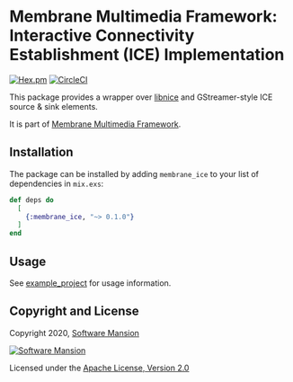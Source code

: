 # Membrane Multimedia Framework: Interactive Connectivity Establishment (ICE) Implementation

[![Hex.pm](https://img.shields.io/hexpm/v/membrane_ice_plugin.svg)](https://hex.pm/packages/membrane_ice_plugin)
[![CircleCI](https://circleci.com/gh/membraneframework/membrane_ice_plugin.svg?style=svg)](https://circleci.com/gh/membraneframework/membrane_ice_plugin)

This package provides a wrapper over [libnice] and GStreamer-style ICE source & sink elements.

It is part of [Membrane Multimedia Framework](https://membraneframework.org).

## Installation

The package can be installed by adding `membrane_ice` to your list of dependencies in `mix.exs`:

```elixir
def deps do
  [
    {:membrane_ice, "~> 0.1.0"}
  ]
end
```

## Usage

See [example_project](examples/example_project) for usage information.

## Copyright and License

Copyright 2020, [Software Mansion](https://swmansion.com/?utm_source=git&utm_medium=readme&utm_campaign=membrane_ice)

[![Software Mansion](https://logo.swmansion.com/logo?color=white&variant=desktop&width=200&tag=membrane-github)](https://swmansion.com/?utm_source=git&utm_medium=readme&utm_campaign=membrane_ice)

Licensed under the [Apache License, Version 2.0](LICENSE)

[libnice]: https://libnice.freedesktop.org/
